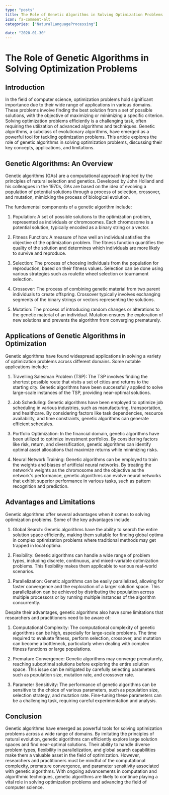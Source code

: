 ```yaml
---
type: "posts"
title: The Role of Genetic Algorithms in Solving Optimization Problems
icon: fa-comment-alt
categories: ["NaturalLanguageProcessing"]

date: "2020-01-30"
---
```




# The Role of Genetic Algorithms in Solving Optimization Problems

## Introduction

In the field of computer science, optimization problems hold significant importance due to their wide range of applications in various domains. These problems involve finding the best solution from a set of possible solutions, with the objective of maximizing or minimizing a specific criterion. Solving optimization problems efficiently is a challenging task, often requiring the utilization of advanced algorithms and techniques. Genetic algorithms, a subclass of evolutionary algorithms, have emerged as a powerful tool for tackling optimization problems. This article explores the role of genetic algorithms in solving optimization problems, discussing their key concepts, applications, and limitations.

## Genetic Algorithms: An Overview

Genetic algorithms (GAs) are a computational approach inspired by the principles of natural selection and genetics. Developed by John Holland and his colleagues in the 1970s, GAs are based on the idea of evolving a population of potential solutions through a process of selection, crossover, and mutation, mimicking the process of biological evolution.

The fundamental components of a genetic algorithm include:

1. Population: A set of possible solutions to the optimization problem, represented as individuals or chromosomes. Each chromosome is a potential solution, typically encoded as a binary string or a vector.

2. Fitness Function: A measure of how well an individual satisfies the objective of the optimization problem. The fitness function quantifies the quality of the solution and determines which individuals are more likely to survive and reproduce.

3. Selection: The process of choosing individuals from the population for reproduction, based on their fitness values. Selection can be done using various strategies such as roulette wheel selection or tournament selection.

4. Crossover: The process of combining genetic material from two parent individuals to create offspring. Crossover typically involves exchanging segments of the binary strings or vectors representing the solutions.

5. Mutation: The process of introducing random changes or alterations to the genetic material of an individual. Mutation ensures the exploration of new solutions and prevents the algorithm from converging prematurely.

## Applications of Genetic Algorithms in Optimization

Genetic algorithms have found widespread applications in solving a variety of optimization problems across different domains. Some notable applications include:

1. Travelling Salesman Problem (TSP): The TSP involves finding the shortest possible route that visits a set of cities and returns to the starting city. Genetic algorithms have been successfully applied to solve large-scale instances of the TSP, providing near-optimal solutions.

2. Job Scheduling: Genetic algorithms have been employed to optimize job scheduling in various industries, such as manufacturing, transportation, and healthcare. By considering factors like task dependencies, resource availability, and time constraints, genetic algorithms can generate efficient schedules.

3. Portfolio Optimization: In the financial domain, genetic algorithms have been utilized to optimize investment portfolios. By considering factors like risk, return, and diversification, genetic algorithms can identify optimal asset allocations that maximize returns while minimizing risks.

4. Neural Network Training: Genetic algorithms can be employed to train the weights and biases of artificial neural networks. By treating the network's weights as the chromosome and the objective as the network's performance, genetic algorithms can evolve neural networks that exhibit superior performance in various tasks, such as pattern recognition and prediction.

## Advantages and Limitations

Genetic algorithms offer several advantages when it comes to solving optimization problems. Some of the key advantages include:

1. Global Search: Genetic algorithms have the ability to search the entire solution space efficiently, making them suitable for finding global optima in complex optimization problems where traditional methods may get trapped in local optima.

2. Flexibility: Genetic algorithms can handle a wide range of problem types, including discrete, continuous, and mixed-variable optimization problems. This flexibility makes them applicable to various real-world scenarios.

3. Parallelization: Genetic algorithms can be easily parallelized, allowing for faster convergence and the exploration of a larger solution space. This parallelization can be achieved by distributing the population across multiple processors or by running multiple instances of the algorithm concurrently.

Despite their advantages, genetic algorithms also have some limitations that researchers and practitioners need to be aware of:

1. Computational Complexity: The computational complexity of genetic algorithms can be high, especially for large-scale problems. The time required to evaluate fitness, perform selection, crossover, and mutation can become a bottleneck, particularly when dealing with complex fitness functions or large populations.

2. Premature Convergence: Genetic algorithms may converge prematurely, reaching suboptimal solutions before exploring the entire solution space. This issue can be mitigated by carefully selecting parameters such as population size, mutation rate, and crossover rate.

3. Parameter Sensitivity: The performance of genetic algorithms can be sensitive to the choice of various parameters, such as population size, selection strategy, and mutation rate. Fine-tuning these parameters can be a challenging task, requiring careful experimentation and analysis.

## Conclusion

Genetic algorithms have emerged as powerful tools for solving optimization problems across a wide range of domains. By imitating the principles of natural evolution, genetic algorithms can efficiently explore large solution spaces and find near-optimal solutions. Their ability to handle diverse problem types, flexibility in parallelization, and global search capabilities make them a valuable asset in the field of optimization. However, researchers and practitioners must be mindful of the computational complexity, premature convergence, and parameter sensitivity associated with genetic algorithms. With ongoing advancements in computation and algorithmic techniques, genetic algorithms are likely to continue playing a vital role in solving optimization problems and advancing the field of computer science.